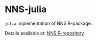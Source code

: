 # NNS-julia

`julia` implementation of NNS R-package.

Details available at:
[NNS R-repository](https://github.com/OVVO-Financial/NNS)
